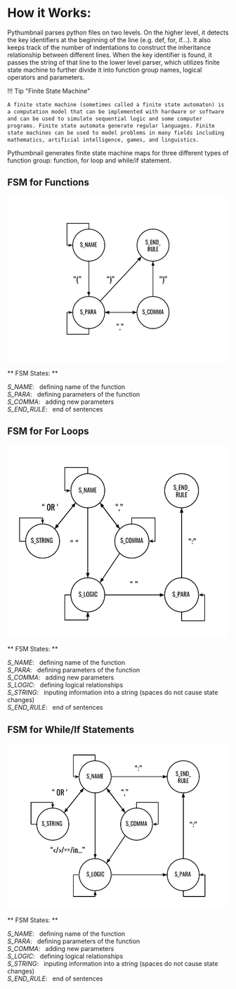 # How it Works:

Pythumbnail parses python files on two levels. On the higher level, it detects the key identifiers at the beginning of the line (e.g. def, for, if...). It also keeps track of the number of indentations to construct the inheritance relationship between different lines. When the key identifier is found, it passes the string of that line to the lower level parser, which utilizes finite state machine to further divide it into function group names, logical operators and parameters.

!!! Tip "Finite State Machine"

    A finite state machine (sometimes called a finite state automaton) is a computation model that can be implemented with hardware or software and can be used to simulate sequential logic and some computer programs. Finite state automata generate regular languages. Finite state machines can be used to model problems in many fields including mathematics, artificial intelligence, games, and linguistics.

Pythumbnail generates finite state machine maps for three different types of function group: function, for loop and while/if statement.

## FSM for Functions

![Finite State Machine for DEF](img/Def_FSM.png)

** FSM States: **

*S_NAME*: &nbsp;&nbsp;defining name of the function<br>
*S_PARA*: &nbsp;&nbsp;defining parameters of the function<br>
*S_COMMA*: &nbsp;&nbsp;adding new parameters<br>
*S_END_RULE*: &nbsp;&nbsp;end of sentences

## FSM for For Loops

![Finite State Machine for FOR](img/For_FSM.png)

** FSM States: **

*S_NAME*: &nbsp;&nbsp;defining name of the function<br>
*S_PARA*: &nbsp;&nbsp;defining parameters of the function<br>
*S_COMMA*: &nbsp;&nbsp;adding new parameters<br>
*S_LOGIC*: &nbsp;&nbsp;defining logical relationships<br>
*S_STRING*: &nbsp;&nbsp;inputing information into a string (spaces do not cause state changes)<br>
*S_END_RULE*: &nbsp;&nbsp;end of sentences

## FSM for While/If Statements

![Finite State Machine for FOR](img/WhileIf_FSM.png)

** FSM States: **

*S_NAME*: &nbsp;&nbsp;defining name of the function<br>
*S_PARA*: &nbsp;&nbsp;defining parameters of the function<br>
*S_COMMA*: &nbsp;&nbsp;adding new parameters<br>
*S_LOGIC*: &nbsp;&nbsp;defining logical relationships<br>
*S_STRING*: &nbsp;&nbsp;inputing information into a string (spaces do not cause state changes)<br>
*S_END_RULE*: &nbsp;&nbsp;end of sentences


